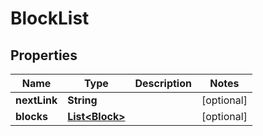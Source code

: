 
# BlockList

## Properties
Name | Type | Description | Notes
------------ | ------------- | ------------- | -------------
**nextLink** | **String** |  |  [optional]
**blocks** | [**List&lt;Block&gt;**](Block.md) |  |  [optional]



